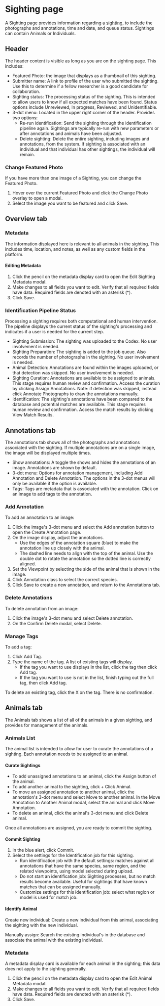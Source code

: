 # Sighting page

A Sighting page provides information regarding a [sighting](https://wildmeorg.github.io/wildme-docs/codex/getting-started-with-codex/getting-started-with-codex.html#sighting), to include the photographs and annotations, time and date, and queue status. Sightings can contain Animals or Individuals.

## Header

The header content is visible as long as you are on the sighting page. This includes:

* Featured Photo: the image that displays as a thumbnail of this sighting.
* Submitter name: A link to profile of the user who submitted the sighting. Use this to determine if a fellow researcher is a good candidate for collaboration.
* Sighting status: The processing status of the sighting. This is intended to allow users to know if all expected matches have been found. Status options include Unreviewed, In progress, Reviewed, and Unidentifiable.
* 3-dot menu: Located in the upper right corner of the header. Provides two options:
    * Re-run identification: Send the sighting through the identification pipeline again. Sightings are typically re-run with new parameters or after annotations and animals have been adjusted.
    * Delete sighting: Delete the entire sighting, including images and annotations, from the system. If sighting is associated with an individual and that individual has other sightings, the individual will remain.

### Change Featured Photo

If you have more than one image of a Sighting, you can change the Featured Photo.

1. Hover over the current Featured Photo and click the Change Photo overlay to open a modal.
2. Select the image you want to be featured and click Save.

## Overview tab

### Metadata

The information displayed here is relevant to all animals in the sighting. This includes time, location, and notes, as well as any custom fields in the platform.

#### Editing Metadata

1. Click the pencil on the metadata display card to open the Edit Sighting Metadata modal.
2. Make changes to all fields you want to edit. Verify that all required fields have data. Required fields are denoted with an asterisk (\*).
3. Click Save.

### Identification Pipeline Status

Processing a sighting requires both computational and human intervention. The pipeline displays the current status of the sighting's processing and indicates if a user is needed for the current step.

* Sighting Submission: The sighting was uploaded to the Codex. No user involvement is needed.
* Sighting Preparation: The sighting is added to the job queue. Also records the number of photographs in the sighting. No user involvement is needed.
* Animal Detection: Annotations are found within the images uploaded, or that detection was skipped. No user involvement is needed.
* Sighting Curation: Annotations are available to be assigned to animals. This stage requires human review and confirmation. Access the curation by clicking Assign Annotations. Note: if detection was skipped, instead click Annotate Photographs to draw the annotations manually.
* Identification: The sighting's annotations have been compared to the database and potential matches are available. This stage requires human review and confirmation. Access the match results by clicking View Match Results.

## Annotations tab

The annotations tab shows all of the photographs and annotations associated with the sighting. If multiple annotations are on a single image, the image will be displayed multiple times.

* Show annotations: A toggle the shows and hides the annotations of an image. Annotations are shown by default.
* 3-dot menu: Options for annotation management, including Add Annotation and Delete Annotation. The options in the 3-dot menus will only be available if the option is available.
* Tags: Tags are metadata that is associated with the annotation. Click on an image to add tags to the annotation.

### Add Annotation

To add an annotation to an image:

1. Click the image's 3-dot menu and select the Add annotation button to open the Create Annotation page.
2. On the image display, adjust the annotations.
    * Use the edges of the annotation square (blue) to make the annotation line up closely with the animal.
    * The dashed line needs to align with the top of the animal. Use the double dot to rotate the annotation so the dotted line is correctly aligned.
3. Set the Viewpoint by selecting the side of the animal that is shown in the image.
4. Click Annotation class to select the correct species.
5. Click Save to create a new annotation, and return to the Annotations tab.

### Delete Annotations

To delete annotation from an image:

1. Click the image's 3-dot menu and select Delete annotation.
2. On the Confirm Delete modal, select Delete.

### Manage Tags

To add a tag:

1. Click Add Tag.
2. Type the name of the tag. A list of existing tags will display.
    * If the tag you want to use displays in the list, click the tag then click Add tag.
    * If the tag you want to use is not in the list, finish typing out the full tag, then click Add tag.

To delete an existing tag, click the X on the tag. There is no confirmation.

## Animals tab

The Animals tab shows a list of all of the animals in a given sighting, and provides for management of the animals.

### Animals List

The animal list is intended to allow for user to curate the annotations of a sighting. Each annotation needs to be assigned to an animal.

#### Curate Sightings

* To add unassigned annotations to an animal, click the Assign button of the animal.
* To add another animal to the sighting, click + Click Animal.
* To move an assigned annotation to another animal, click the annotation's 3-dot menu and select Move to another animal. In the Move Annotation to Another Animal modal, select the animal and click Move Annotation.
* To delete an animal, click the animal's 3-dot menu and click Delete animal.

Once all annotations are assigned, you are ready to commit the sighting.

#### Commit Sighting

1. In the blue alert, click Commit.
2. Select the settings for the Identification job for this sighting.
    * Run identification job with the default settings: matches against all annotations that have the same species, same region, and the related viewpoints, using model selected during upload.
    * Do not start an identification job: Sighting processes, but no match results become available. Useful for sightings that have known matches that can be assigned manually.
    * Customize settings for this identification job: select what region or model is used for match job.

#### Identify Animal

Create new individual: Create a new individual from this animal, associating the sighting with the new individual.

Manually assign: Search the existing individual's in the database and associate the animal with the existing individual.

### Metadata

A metadata display card is available for each animal in the sighting; this data does not apply to the sighting generally.

1. Click the pencil on the metadata display card to open the Edit Animal Metadata modal.
2. Make changes to all fields you want to edit. Verify that all required fields have data. Required fields are denoted with an asterisk (\*).
3. Click Save.

